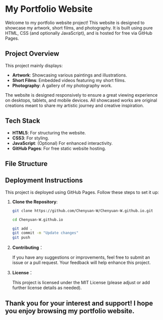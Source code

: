 # My Portfolio Website

Welcome to my portfolio website project! This website is designed to showcase my artwork, short films, and photography. It is built using pure HTML, CSS (and optionally JavaScript), and is hosted for free via GitHub Pages.

## Project Overview

This project mainly displays:
- **Artwork**: Showcasing various paintings and illustrations.
- **Short Films**: Embedded videos featuring my short films.
- **Photography**: A gallery of my photography work.

The website is designed responsively to ensure a great viewing experience on desktops, tablets, and mobile devices. All showcased works are original creations meant to share my artistic journey and creative inspiration.

## Tech Stack

- **HTML5**: For structuring the website.
- **CSS3**: For styling.
- **JavaScript**: (Optional) For enhanced interactivity.
- **GitHub Pages**: For free static website hosting.

## File Structure

## Deployment Instructions

This project is deployed using GitHub Pages. Follow these steps to set it up:

1. **Clone the Repository**:
   ```bash
   git clone https://github.com/Chenyuan-W/Chenyuan-W.github.io.git
   
   cd Chenyuan-W.github.io
   
   git add .
   git commit -m "Update changes"
   git push

2. **Contributing**：

   If you have any suggestions or improvements, feel free to submit an issue or a pull request. Your feedback will help enhance this project.

3. **License**：

   This project is licensed under the MIT License (please adjust or add further license details as needed).

## Thank you for your interest and support! I hope you enjoy browsing my portfolio website.
